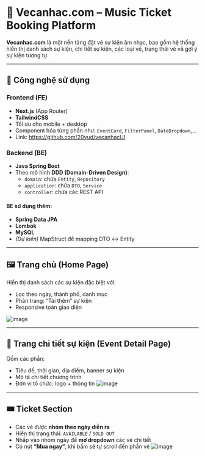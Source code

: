 # 🎫 Vecanhac.com – Music Ticket Booking Platform

**Vecanhac.com** là một nền tảng đặt vé sự kiện âm nhạc, bao gồm hệ thống hiển thị danh sách sự kiện, chi tiết sự kiện, các loại vé, trạng thái vé và gợi ý sự kiện tương tự.

---

## 🧩 Công nghệ sử dụng

### Frontend (FE)
- **Next.js** (App Router)
- **TailwindCSS**
- Tối ưu cho mobile + desktop
- Component hóa từng phần như: `EventCard`, `FilterPanel`, `DateDropdown`,...
- Link: https://github.com/20yud/vecanhacUI

### Backend (BE)
- **Java Spring Boot**
- Theo mô hình **DDD (Domain-Driven Design)**:
  - `domain`: chứa `Entity`, `Repository`
  - `application`: chứa `DTO`, `Service`
  - `controller`: chứa các REST API

#### BE sử dụng thêm:
- **Spring Data JPA**
- **Lombok**
- **MySQL**
- *(Dự kiến)* MapStruct để mapping DTO ↔ Entity

---

## 🖼 Trang chủ (Home Page)

Hiển thị danh sách các sự kiện đặc biệt với:
- Lọc theo ngày, thành phố, danh mục
- Phân trang: “Tải thêm” sự kiện
- Responsive toàn giao diện

![image](https://github.com/user-attachments/assets/5fa18e32-dd08-44d8-a175-497d1a7c3306)


---

## 📄 Trang chi tiết sự kiện (Event Detail Page)

Gồm các phần:
- Tiêu đề, thời gian, địa điểm, banner sự kiện
- Mô tả chi tiết chương trình
- Đơn vị tổ chức: logo + thông tin
![image](https://github.com/user-attachments/assets/efd7fa0c-9aa8-42dd-bdb8-96e5cb33fd63)

---

## 🎟️ Ticket Section

- Các vé được **nhóm theo ngày diễn ra**
- Hiển thị trạng thái: `AVAILABLE` / `SOLD OUT`
- Nhấp vào nhóm ngày để **mở dropdown** các vé chi tiết
- Có nút **“Mua ngay”**, khi bấm sẽ tự scroll đến phần vé
![image](https://github.com/user-attachments/assets/aae4a639-bd06-4e02-a643-ca51e59c7208)


